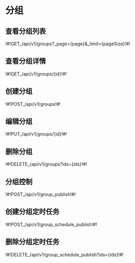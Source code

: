 # 分组

## 查看分组列表

!#!GET_/api/v1/groups?_page={page}&_limit={pageSize}!#!




## 查看分组详情

!#!GET_/api/v1/groups/{id}!#!




## 创建分组

!#!POST_/api/v1/groups!#!




## 编辑分组

!#!PUT_/api/v1/groups/{id}!#!




## 删除分组

!#!DELETE_/api/v1/groups?ids={ids}!#!




## 分组控制

!#!POST_/api/v1/group_publish!#!




## 创建分组定时任务

!#!POST_/api/v1/group_schedule_publish!#!




## 删除分组定时任务

!#!DELETE_/api/v1/group_schedule_publish?ids={ids}!#!





